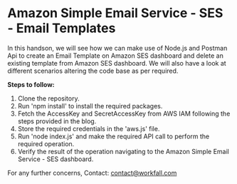 # Amazon Simple Email Service - SES - Email Templates

In this handson, we will see how we can make use of Node.js and Postman Api to create an Email Template on Amazon SES dashboard and delete an existing template from Amazon SES dashboard. We will also have a look at different scenarios altering the code base as per required.

**Steps to follow:**

1. Clone the repository.
2. Run 'npm install' to install the required packages.
3. Fetch the AccessKey and SecretAccessKey from AWS IAM following the steps provided in the blog.
4. Store the required credentials in the 'aws.js' file.
5. Run 'node index.js' and make the required API call to perform the required operation.
6. Verify the result of the operation navigating to the Amazon Simple Email Service - SES dashboard.

For any further concerns, Contact: contact@workfall.com

